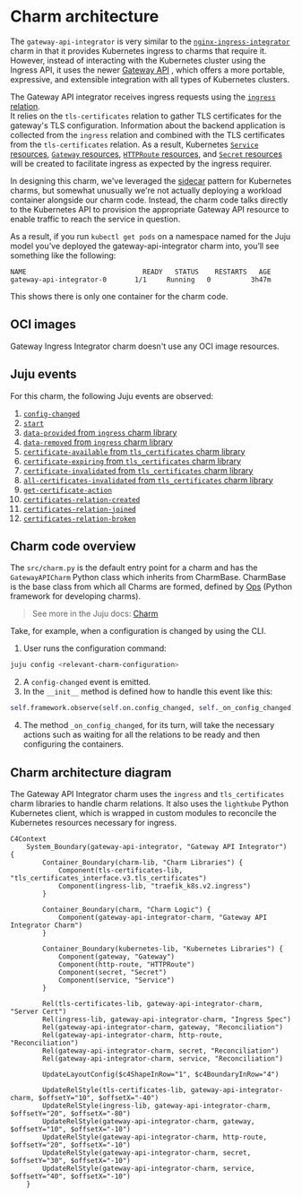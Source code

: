 # Charm architecture

The `gateway-api-integrator` is very similar to the [`nginx-ingress-integrator`](https://charmhub.io/nginx-ingress-integrator)
charm in that it provides Kubernetes ingress to charms that require it. However,
instead of interacting with the Kubernetes cluster using the Ingress API, it 
uses the newer [Gateway API](https://kubernetes.io/docs/concepts/services-networking/gateway/)
, which offers a more portable, expressive, and extensible integration with all
types of Kubernetes clusters.

The Gateway API integrator receives ingress requests using the [`ingress` relation](https://github.com/canonical/charm-relation-interfaces/blob/main/interfaces/ingress/v2/README.md).  
It relies on the `tls-certificates` relation to gather TLS certificates for 
the gateway's TLS configuration. Information about the backend application is 
collected from the `ingress` relation and combined with the TLS certificates 
from the `tls-certificates` relation. As a result, Kubernetes [`Service` resources](https://kubernetes.io/docs/concepts/services-networking/service/),
[`Gateway` resources](https://gateway-api.sigs.k8s.io/concepts/api-overview/#gateway),
[`HTTPRoute` resources](https://gateway-api.sigs.k8s.io/concepts/api-overview/#httproute),
and [`Secret` resources](https://kubernetes.io/docs/concepts/configuration/secret/)  
will be created to facilitate ingress as expected by the ingress requirer.

In designing this charm, we've leveraged the [sidecar](https://kubernetes.io/blog/2015/06/the-distributed-system-toolkit-patterns/#example-1-sidecar-containers) pattern for Kubernetes 
charms, but somewhat unusually we're not actually deploying a workload container
alongside our charm code. Instead, the charm code talks directly to the 
Kubernetes API to provision the appropriate Gateway API resource to enable 
traffic to reach the service in question. 

As a result, if you run `kubectl get pods` on a namespace named for the Juju 
model you’ve deployed the gateway-api-integrator charm into, you’ll see 
something like the following:

```
NAME                             READY   STATUS    RESTARTS   AGE
gateway-api-integrator-0       1/1     Running   0          3h47m
```

This shows there is only one container for the charm code.

## OCI images

Gateway Ingress Integrator charm doesn't use any OCI image resources.

## Juju events

For this charm, the following Juju events are observed:

1. [`config-changed`](https://canonical-juju.readthedocs-hosted.com/en/latest/user/reference/hook/#config-changed)
2. [`start`](https://canonical-juju.readthedocs-hosted.com/en/latest/user/reference/hook/#start)
3. [`data-provided` from `ingress` charm library](https://charmhub.io/traefik-k8s/libraries/ingress)
4. [`data-removed` from `ingress` charm library](https://charmhub.io/traefik-k8s/libraries/ingress)
5. [`certificate-available` from `tls_certificates` charm library](https://charmhub.io/tls-certificates-interface/libraries/tls_certificates)
6. [`certificate-expiring` from `tls_certificates` charm library](https://charmhub.io/tls-certificates-interface/libraries/tls_certificates)
7. [`certificate-invalidated` from `tls_certificates` charm library](https://charmhub.io/tls-certificates-interface/libraries/tls_certificates)
8. [`all-certificates-invalidated` from `tls_certificates` charm library](https://charmhub.io/tls-certificates-interface/libraries/tls_certificates)
9. [`get-certificate-action`](https://canonical-juju.readthedocs-hosted.com/en/latest/user/reference/hook/#action-action)
10. [`certificates-relation-created`](https://documentation.ubuntu.com/juju/latest/reference/hook/index.html#endpoint-relation-created)
11. [`certificates-relation-joined`](https://documentation.ubuntu.com/juju/latest/reference/hook/index.html#endpoint-relation-joined)
12. [`certificates-relation-broken`](https://documentation.ubuntu.com/juju/latest/reference/hook/index.html#endpoint-relation-broken)

## Charm code overview

The `src/charm.py` is the default entry point for a charm and has the 
`GatewayAPICharm` Python class which inherits from CharmBase. CharmBase is the 
base class from which all Charms are formed, defined by [Ops](https://juju.is/docs/sdk/ops)
(Python framework for developing charms).

> See more in the Juju docs: [Charm](https://documentation.ubuntu.com/juju/3.6/reference/charm/)

Take, for example, when a configuration is changed by using the CLI.

1. User runs the configuration command:
```bash
juju config <relevant-charm-configuration>
```
2. A `config-changed` event is emitted.
3. In the `__init__` method is defined how to handle this event like this:
```python
self.framework.observe(self.on.config_changed, self._on_config_changed)
```
4. The method `_on_config_changed`, for its turn, will take the necessary actions such as waiting for all the relations to be ready and then configuring the containers.

## Charm architecture diagram

The Gateway API Integrator charm uses the `ingress` and `tls_certificates` charm
libraries to handle charm relations. It also uses the `lightkube` Python 
Kubernetes client, which is wrapped in custom modules to reconcile the 
Kubernetes resources necessary for ingress.

```mermaid
C4Context
    System_Boundary(gateway-api-integrator, "Gateway API Integrator") {
        Container_Boundary(charm-lib, "Charm Libraries") {
            Component(tls-certificates-lib, "tls_certificates_interface.v3.tls_certificates")
            Component(ingress-lib, "traefik_k8s.v2.ingress")
        }
        
        Container_Boundary(charm, "Charm Logic") {
            Component(gateway-api-integrator-charm, "Gateway API Integrator Charm")
        }
        
        Container_Boundary(kubernetes-lib, "Kubernetes Libraries") {
            Component(gateway, "Gateway")
            Component(http-route, "HTTPRoute")
            Component(secret, "Secret")
            Component(service, "Service")
        }
        
        Rel(tls-certificates-lib, gateway-api-integrator-charm, "Server Cert")
        Rel(ingress-lib, gateway-api-integrator-charm, "Ingress Spec")
        Rel(gateway-api-integrator-charm, gateway, "Reconciliation")
        Rel(gateway-api-integrator-charm, http-route, "Reconciliation")
        Rel(gateway-api-integrator-charm, secret, "Reconciliation")
        Rel(gateway-api-integrator-charm, service, "Reconciliation")

        UpdateLayoutConfig($c4ShapeInRow="1", $c4BoundaryInRow="4")
        
        UpdateRelStyle(tls-certificates-lib, gateway-api-integrator-charm, $offsetY="10", $offsetX="-40")
        UpdateRelStyle(ingress-lib, gateway-api-integrator-charm, $offsetY="20", $offsetX="-80")
        UpdateRelStyle(gateway-api-integrator-charm, gateway, $offsetY="10", $offsetX="-10")
        UpdateRelStyle(gateway-api-integrator-charm, http-route, $offsetY="20", $offsetX="-10")
        UpdateRelStyle(gateway-api-integrator-charm, secret, $offsetY="30", $offsetX="-10")
        UpdateRelStyle(gateway-api-integrator-charm, service, $offsetY="40", $offsetX="-10")
    }
```